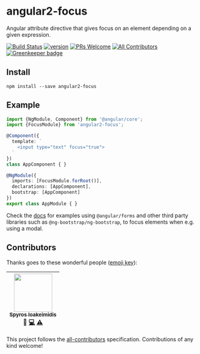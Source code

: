 # angular2-focus

Angular attribute directive that gives focus on an element depending on a given expression.

[![Build Status][build-badge]][build]
[![version][version-badge]][package]
[![PRs Welcome][prs-badge]](http://makeapullrequest.com)
[![All Contributors][all-contributors-badge]](#contributors)
[![Greenkeeper badge][greenkeeper-badge]](https://greenkeeper.io/)

## Install

`npm install --save angular2-focus`

## Example

```typescript
import {NgModule, Component} from '@angular/core';
import {FocusModule} from 'angular2-focus';

@Component({
  template: `
    <input type="text" focus="true">
  `
})
class AppComponent { }

@NgModule({
  imports: [FocusModule.forRoot()],
  declarations: [AppComponent],
  bootstrap: [AppComponent]
})
export class AppModule { }
```

Check the [docs](docs) for examples using `@angular/forms` and other third party libraries such as
`@ng-bootstrap/ng-bootstrap`, to focus elements when e.g. using a modal.

## Contributors

Thanks goes to these wonderful people ([emoji key](https://github.com/kentcdodds/all-contributors#emoji-key)):

<!-- ALL-CONTRIBUTORS-LIST:START - Do not remove or modify this section -->
| [<img src="https://avatars.githubusercontent.com/u/1057324?v=3" width="100px;"/><br /><sub>Spyros Ioakeimidis</sub>](http://www.spyros.io)<br />💬 [💻](https://github.com/spirosikmd/angular2-focus/commits?author=spirosikmd) [⚠️](https://github.com/spirosikmd/angular2-focus/commits?author=spirosikmd) |
| :---: |
<!-- ALL-CONTRIBUTORS-LIST:END -->

This project follows the [all-contributors](https://github.com/kentcdodds/all-contributors) specification.
Contributions of any kind welcome!

[version-badge]: https://img.shields.io/npm/v/angular2-focus.svg?style=flat-square
[package]: https://www.npmjs.com/package/angular2-focus
[prs-badge]: https://img.shields.io/badge/PRs-welcome-brightgreen.svg?style=flat-square
[build-badge]: https://img.shields.io/travis/spirosikmd/angular2-focus.svg?style=flat-square
[build]: https://travis-ci.org/spirosikmd/angular2-focus.svg
[all-contributors-badge]: https://img.shields.io/badge/all_contributors-1-orange.svg?style=flat-square
[greenkeeper-badge]: https://badges.greenkeeper.io/spirosikmd/angular2-focus.svg
